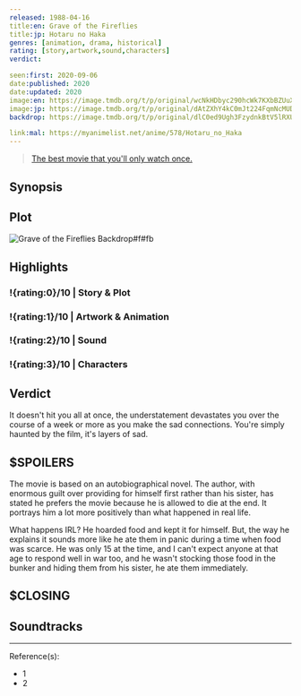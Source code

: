 ```yaml
---
released: 1988-04-16
title:en: Grave of the Fireflies
title:jp: Hotaru no Haka
genres: [animation, drama, historical]
rating: [story,artwork,sound,characters]
verdict:

seen:first: 2020-09-06
date:published: 2020
date:updated: 2020
image:en: https://image.tmdb.org/t/p/original/wcNkHDbyc290hcWk7KXbBZUuXpq.jpg
image:jp: https://image.tmdb.org/t/p/original/dAtZXhY4kC0mJt224FqmNcMUD64.jpg
backdrop: https://image.tmdb.org/t/p/original/dlC0ed9Ugh3FzydnkBtV5lRXUu4.jpg

link:mal: https://myanimelist.net/anime/578/Hotaru_no_Haka
---
```


> [The best movie that you'll only watch once.](https://www.reddit.com/r/AskReddit/comments/j3jjom/what_movie_fucked_you_straight_in_your_feelings/g7cm9qe?context=3)

## Synopsis

## Plot

![Grave of the Fireflies Backdrop#f#fb](https://image.tmdb.org/t/p/original/x5SRTwGtATzvFjRZXJxmitfqH4y.jpg "Source: TMDB")

## Highlights

### !{rating:0}/10 | Story & Plot

### !{rating:1}/10 | Artwork & Animation

### !{rating:2}/10 | Sound

### !{rating:3}/10 | Characters

## Verdict

It doesn't hit you all at once, the understatement devastates you over the course of a week or more as you make the sad connections. You're simply haunted by the film, it's layers of sad.

## $SPOILERS

The movie is based on an autobiographical novel. The author, with enormous guilt over providing for himself first rather than his sister, has stated he prefers the movie because he is allowed to die at the end. It portrays him a lot more positively than what happened in real life.

What happens IRL? He hoarded food and kept it for himself. But, the way he explains it sounds more like he ate them in panic during a time when food was scarce. He was only 15 at the time, and I can't expect anyone at that age to respond well in war too, and he wasn't stocking those food in the bunker and hiding them from his sister, he ate them immediately.

## $CLOSING

## Soundtracks

***
Reference(s):

- 1
- 2
